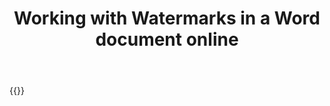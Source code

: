 ﻿---
title: "Working with Watermarks in a Word document online"
articleTitle: "Working with Watermarks"
linktitle: "Watermarks"
type: docs
url: /watermark/
description: "Insert, edit, delete Watermarks in a Word document programmatically via Cloud API."
weight: 280
---

{{<list-children-pages>}}
